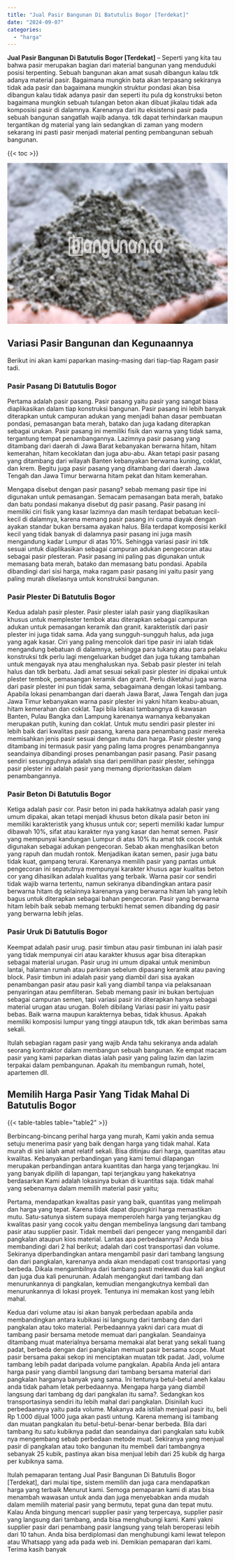 ```yaml
---
title: "Jual Pasir Bangunan Di Batutulis Bogor [Terdekat]"
date: "2024-09-07"
categories: 
  - "harga"
---
```


**Jual Pasir Bangunan Di Batutulis Bogor \[Terdekat\]** – Seperti yang kita tau bahwa pasir merupakan bagian dari material bangunan yang menduduki posisi terpenting. Sebuah bangunan akan amat susah dibangun kalau tdk adanya material pasir. Bagaimana mungkin bata akan terpasang sekiranya tidak ada pasir dan bagaimana mungkin struktur pondasi akan bisa dibangun kalau tidak adanya pasir dan seperti itu pula dg konstruksi beton bagaimana mungkin sebuah tulangan beton akan dibuat jikalau tidak ada komposisi pasir di dalamnya. Karenanya dari itu eksistensi pasir pada sebuah bangunan sangatlah wajib adanya. tdk dapat terhindarkan maupun tergantikan dg material yang lain sedangkan di zaman yang modern sekarang ini pasti pasir menjadi material penting pembangunan sebuah bangunan.

{{< toc >}}

![Jual Pasir Bangunan Di Batutulis Bogor [Terdekat]](/images/jual-pasir-bangunan-53.png)

## Variasi Pasir Bangunan dan Kegunaannya

Berikut ini akan kami paparkan masing-masing dari tiap-tiap Ragam pasir tadi.

### Pasir Pasang Di Batutulis Bogor

Pertama adalah pasir pasang. Pasir pasang yaitu pasir yang sangat biasa diaplikasikan dalam tiap konstruksi bangunan. Pasir pasang ini lebih banyak diterapkan untuk campuran adukan yang menjadi bahan dasar pembuatan pondasi, pemasangan bata merah, batako dan juga kadang diterapkan sebagai urukan. Pasir pasang ini memiliki fisik dan warna yang tidak sama, tergantung tempat penambangannya. Lazimnya pasir pasang yang ditambang dari daerah di Jawa Barat kebanyakan berwarna hitam, hitam kemerahan, hitam kecoklatan dan juga abu-abu. Akan tetapi pasir pasang yang ditambang dari wilayah Banten kebanyakan berwarna kuning, coklat, dan krem. Begitu juga pasir pasang yang ditambang dari daerah Jawa Tengah dan Jawa Timur berwarna hitam pekat dan hitam kemerahan.

Mengapa disebut dengan pasir pasang? sebab memang pasir tipe ini digunakan untuk pemasangan. Semacam pemasangan bata merah, batako dan batu pondasi makanya disebut dg pasir pasang. Pasir pasang ini memiliki ciri fisik yang kasar lazimnya dan masih terdapat bebatuan kecil-kecil di dalamnya, karena memang pasir pasang ini cuma diayak dengan ayakan standar bukan bersama ayakan halus. Bila terdapat komposisi kerikil kecil yang tidak banyak di dalamnya pasir pasang ini juga masih mengandung kadar Lumpur di atas 10%. Sehingga variasi pasir ini tdk sesuai untuk diaplikasikan sebagai campuran adukan pengecoran atau sebagai pasir plesteran. Pasir pasang ini paling pas digunakan untuk memasang bata merah, batako dan memasang batu pondasi. Apabila dibandingi dari sisi harga, maka ragam pasir pasang ini yaitu pasir yang paling murah dikelasnya untuk konstruksi bangunan.

### Pasir Plester Di Batutulis Bogor

Kedua adalah pasir plester. Pasir plester ialah pasir yang diaplikasikan khusus untuk memplester tembok atau diterapkan sebagai campuran adukan untuk pemasangan keramik dan granit. karakteristik dari pasir plester ini juga tidak sama. Ada yang sungguh-sungguh halus, ada juga yang agak kasar. Ciri yang paling mencolok dari tipe pasir ini ialah tidak mengandung bebatuan di dalamnya, sehingga para tukang atau para pelaku konstruksi tdk perlu lagi mengeluarkan budget dan juga tukang tambahan untuk mengayak nya atau menghaluskan nya. Sebab pasir plester ini telah halus dan tdk berbatu. Jadi amat sesuai sekali pasir plester ini dipakai untuk plester tembok, pemasangan keramik dan granit. Perlu diketahui juga warna dari pasir plester ini pun tidak sama, sebagaimana dengan lokasi tambang. Apabila lokasi penambangan dari daerah Jawa Barat, Jawa Tengah dan juga Jawa Timur kebanyakan warna pasir plester ini yakni hitam keabu-abuan, hitam kemerahan dan coklat. Tapi bila lokasi tambangnya di kawasan Banten, Pulau Bangka dan Lampung karenanya warnanya kebanyakan merupakan putih, kuning dan coklat. Untuk mutu sendiri pasir plester ini lebih baik dari kwalitas pasir pasang, karena para penambang pasir mereka memisahkan jenis pasir sesuai dengan mutu dan harga. Pasir plester yang ditambang ini termasuk pasir yang paling lama progres penambangannya seandainya dibandingi proses penambangan pasir pasang. Pasir pasang sendiri sesungguhnya adalah sisa dari pemilihan pasir plester, sehingga pasir plester ini adalah pasir yang memang diprioritaskan dalam penambangannya.

### Pasir Beton Di Batutulis Bogor

Ketiga adalah pasir cor. Pasir beton ini pada hakikatnya adalah pasir yang umum dipakai, akan tetapi menjadi khusus beton dikala pasir beton ini memiliki karakteristik yang khusus untuk cor; seperti memiliki kadar lumpur dibawah 10%, sifat atau karakter nya yang kasar dan hemat semen. Pasir yang mempunyai kandungan Lumpur di atas 10% itu amat tdk cocok untuk digunakan sebagai adukan pengecoran. Sebab akan menghasilkan beton yang rapuh dan mudah rontok. Menjadikan ikatan semen, pasir juga batu tidak kuat, gampang terurai. Karenanya memilih pasir yang pantas untuk pengecoran ini sepatutnya mempunyai karakter khusus agar kualitas beton cor yang dihasilkan adalah kualitas yang terbaik. Warna pasir cor sendiri tidak wajib warna tertentu, namun sekiranya dibandingkan antara pasir berwarna hitam dg selainnya karenanya yang berwarna hitam lah yang lebih bagus untuk diterapkan sebagai bahan pengecoran. Pasir yang berwarna hitam lebih baik sebab memang terbukti hemat semen dibanding dg pasir yang berwarna lebih jelas.

### Pasir Uruk Di Batutulis Bogor

Keempat adalah pasir urug. pasir timbun atau pasir timbunan ini ialah pasir yang tidak mempunyai ciri atau karakter khusus agar bisa diterapkan sebagai material urugan. Pasir urug ini umum dipakai untuk menimbun lantai, halaman rumah atau parkiran sebelum dipasang keramik atau paving block. Pasir timbun ini adalah pasir yang diambil dari sisa ayakan penambangan pasir atau pasir kali yang diambil tanpa via pelaksanaan penyaringan atau pemfilteran. Sebab memang pasir ini bukan bertujuan sebagai campuran semen, tapi variasi pasir ini diterapkan hanya sebagai material urugan atau urugan. Boleh dibilang Variasi pasir ini yaitu pasir bebas. Baik warna maupun karakternya bebas, tidak khusus. Apakah memiliki komposisi lumpur yang tinggi ataupun tdk, tdk akan berimbas sama sekali.

Itulah sebagian ragam pasir yang wajib Anda tahu sekiranya anda adalah seorang kontraktor dalam membangun sebuah bangunan. Ke empat macam pasir yang kami paparkan diatas ialah pasir yang paling lazim dan lazim terpakai dalam pembangunan. Apakah itu membangun rumah, hotel, apartemen dll.

## Memilih Harga Pasir Yang Tidak Mahal Di Batutulis Bogor

{{< table-tables table="table2" >}}

Berbincang-bincang perihal harga yang murah, Kami yakin anda semua setuju menerima pasir yang baik dengan harga yang tidak mahal. Kata murah di sini ialah amat relatif sekali. Bisa ditinjau dari harga, quantitas atau kwalitas. Kebanyakan perbandingan yang kami temui dilapangan merupakan perbandingan antara kuantitas dan harga yang terjangkau. Ini yang banyak dipilih di lapangan, tapi terjangkau yang hakekatnya berdasarkan Kami adalah lokasinya bukan di kuantitas saja. tidak mahal yang sebenarnya dalam memilih material pasir yaitu;

Pertama, mendapatkan kwalitas pasir yang baik, quantitas yang melimpah dan harga yang tepat. Karena tidak dapat dipungkiri harga memastikan mutu. Satu-satunya sistem supaya memperoleh harga yang terjangkau dg kwalitas pasir yang cocok yaitu dengan membelinya langsung dari tambang pasir atau supplier pasir. Tidak membeli dari pengecer yang mengambil dari pangkalan ataupun kios material. Lantas apa perbedaannya? Anda bisa membandingi dari 2 hal berikut; adalah dari cost transportasi dan volume. Sekiranya diperbandingkan antara mengambil pasir dari tambang langsung dan dari pangkalan, karenanya anda akan mendapati cost transportasi yang berbeda. Dikala mengambilnya dari tambang pasti melewati dua kali angkut dan juga dua kali penurunan. Adalah mengangkut dari tambang dan menurunkannya di pangkalan, kemudian mengangkutnya kembali dan menurunkannya di lokasi proyek. Tentunya ini memakan kost yang lebih mahal.

Kedua dari volume atau isi akan banyak perbedaan apabila anda membandingkan antara kubikasi isi langsung dari tambang dan dari pangkalan atau toko material. Perbedaannya yakni dari cara muat di tambang pasir bersama metode memuat dari pangkalan. Seandainya ditambang muat materialnya bersama memakai alat berat yang sekali tuang padat, berbeda dengan dari pangkalan memuat pasir bersama scope. Muat pasir bersama pakai sekop ini menciptakan muatan tdk padat. Jadi, volume tambang lebih padat daripada volume pangkalan. Apabila Anda jeli antara harga pasir yang diambil langsung dari tambang bersama material dari pangkalan harganya banyak yang sama. Ini tentunya betul-betul aneh kalau anda tidak paham letak perbedaannya. Mengapa harga yang diambil langsung dari tambang dg dari pangkalan itu sama?. Sedangkan kos transportasinya sendiri itu lebih mahal dari pangkalan. Disinilah kuci perbedaannya yaitu pada volume. Makanya ada istilah menjual pasir itu, beli Rp 1.000 dijual 1000 juga akan pasti untung. Karena memang isi tambang dan muatan pangkalan itu betul-betul-benar-benar berbeda. Bila dari tambang itu satu kubiknya padat dan seandainya dari pangkalan satu kubik nya mengembang sebab perbedaan metode muat. Sekiranya yang menjual pasir di pangkalan atau toko bangunan itu membeli dari tambangnya sebanyak 25 kubik, pastinya akan bisa menjual lebih dari 25 kubik dg harga per kubiknya sama.

Itulah pemaparan tentang Jual Pasir Bangunan Di Batutulis Bogor \[Terdekat\], dari mulai tipe, sistem memilih dan juga cara mendapatkan harga yang terbaik Menurut kami. Semoga pemaparan kami di atas bisa menambah wawasan untuk anda dan juga menyebabkan anda mudah dalam memilih material pasir yang bermutu, tepat guna dan tepat mutu. Kalau Anda bingung mencari supplier pasir yang terpercaya, supplier pasir yang langsung dari tambang, anda bisa menghubungi kami. Kami yakni supplier pasir dari penambang pasir langsung yang telah beroperasi lebih dari 10 tahun. Anda bisa berdiplomasi dan menghubungi kami lewat telepon atau Whatsapp yang ada pada web ini. Demikian pemaparan dari kami. Terima kasih banyak
